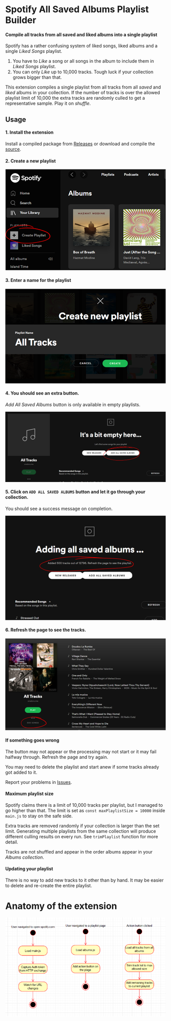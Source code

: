 # Spotify All Saved Albums Playlist Builder
#### Compile all tracks from all saved and liked albums into a single playlist

Spotify has a rather confusing system of liked songs, liked albums and a single *Liked Songs* playlist.

1. You have to *Like* a song or all songs in the album to include them in *Liked Songs* playlist.
2. You can only *Like* up to 10,000 tracks. Tough luck if your collection grows bigger than that.

This extension compiles a single playlist from all tracks from all *saved* and *liked* albums in your collection. If the number of tracks is over the allowed playlist limit of 10,000 the extra tracks are randomly culled to get a representative sample. Play it on *shuffle*.

## Usage

#### 1. Install the extension

Install a compiled package from [Releases](https://github.com/rimutaka/spotify-play-all-saved-albums/releases/tag/v.0.1) or download and compile the [source](https://github.com/rimutaka/spotify-play-all-saved-albums).

#### 2. Create a new playlist

![create a new playlist](imgs/create-playlist-click.png)

#### 3. Enter a name for the playlist

![enter playlist name](imgs/create-playlist-name.png)

#### 4. You should see an extra button. 
*Add All Saved Albums* button is only available in empty playlists.

![extra button](imgs/create-playlist-button.png)

#### 5. Click on `ADD ALL SAVED ALBUMS` button and let it go through your collection.
You should see a success message on completion.

![success message](imgs/create-playlist-added.png)

#### 6. Refresh the page to see the tracks.

![added tracks](imgs/create-playlist-refreshed.png)

#### If something goes wrong

The button may not appear or the processing may not start or it may fail halfway through. Refresh the page and try again. 

You may need to delete the playlist and start anew if some tracks already got added to it.

Report your problems in [Issues](https://github.com/rimutaka/spotify-play-all-saved-albums/issues).

#### Maximum playlist size

Spotify claims there is a limit of 10,000 tracks per playlist, but I managed to go higher than that. The limit is set as `const maxPlaylistSize = 10000` inside `main.js` to stay on the safe side.

Extra tracks are removed randomly if your collection is larger than the set limit. Generating multiple playlists from the same collection will produce different culling results on every run. See `trimPlaylist` function for more detail.

Tracks are not shuffled and appear in the order albums appear in your *Albums collection*.

#### Updating your playlist

There is no way to add new tracks to it other than by hand. It may be easier to delete and re-create the entire playlist.

# Anatomy of the extension

![activity overview](imgs/activity-overview.png)